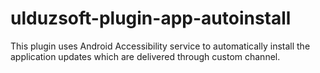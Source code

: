 # ulduzsoft-plugin-app-autoinstall

This plugin uses Android Accessibility service to automatically install the application updates which are delivered through custom channel.
